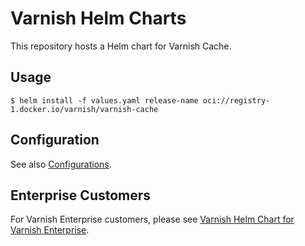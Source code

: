 # Varnish Helm Charts

This repository hosts a Helm chart for Varnish Cache.

## Usage

``` shell
$ helm install -f values.yaml release-name oci://registry-1.docker.io/varnish/varnish-cache
```

## Configuration

See also [Configurations](docs/configurations.md).

## Enterprise Customers

For Varnish Enterprise customers, please see [Varnish Helm Chart for Varnish Enterprise](https://docs.varnish-software.com/varnish-helm/varnish-enterprise/).
